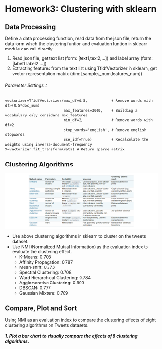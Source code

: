 # Homework3: Clustering with sklearn
## Data Processing
Define a data processing function, read data from the json file, return the data form which the clustering funtion and evaluation funtion 
in sklearn module can call directly.<br>
1. Read json file, get text list (form: [text1,text2,...]) and label array (form: [label1 label2 ...])<br>
2. Extracting features from the text list using TfidfVectorizer in sklearn, get vector representation matrix (dim: [samples_num,features_num])
###### Parameter Settings：
    vectorizer=TfidfVectorizer(max_df=0.5,           # Remove words with df>(0.5*doc_num)
                               max_features=3000,    # Building a vocabulary only considers max_features
                               min_df=2,             # Remove words with df<2
                               stop_words='english', # Remove english stopwords 
                               use_idf=True)         # Recalculate the weights using inverse-document-frequency
    X=vectorizer.fit_transform(data) # Return sparse matrix
## Clustering Algorithms
![](https://github.com/QiannanCheng/201834858ChengQiannan/blob/master/Homework3/Pictures/ClusteringAlgorithm.png)
* Use above clustering algorithms in sklearn to cluster on the tweets dataset.<br>
* Use NMI (Normalized Mutual Information) as the evaluation index to evaluate the clustering effect.<br>
  * K-Means: 0.708
  * Affinity Propagation: 0.787
  * Mean-shift: 0.773
  * Spectral Clustering: 0.708
  * Ward Hierarchical Clustering: 0.784
  * Agglomerative Clustering: 0.899
  * DBSCAN: 0.777
  * Gaussian Mixture: 0.789
## Compare, Plot and Sort
Using NMI as an evaluation index to compare the clustering effects of eight clustering algorithms on Tweets datasets.
##### 1. Plot a bar chart to visually compare the effects of 8 clustering algorithms.


